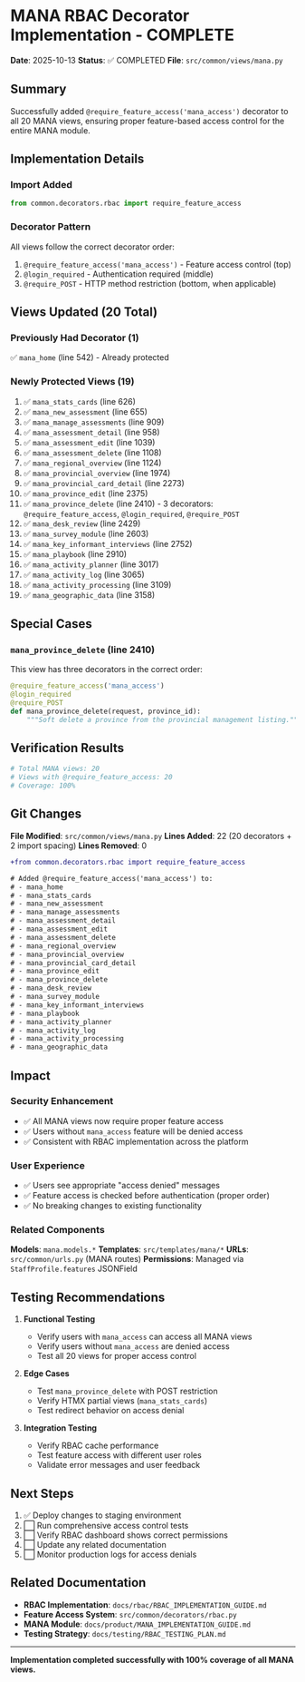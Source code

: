 # MANA RBAC Decorator Implementation - COMPLETE

**Date**: 2025-10-13
**Status**: ✅ COMPLETED
**File**: `src/common/views/mana.py`

## Summary

Successfully added `@require_feature_access('mana_access')` decorator to all 20 MANA views, ensuring proper feature-based access control for the entire MANA module.

## Implementation Details

### Import Added
```python
from common.decorators.rbac import require_feature_access
```

### Decorator Pattern
All views follow the correct decorator order:
1. `@require_feature_access('mana_access')` - Feature access control (top)
2. `@login_required` - Authentication required (middle)
3. `@require_POST` - HTTP method restriction (bottom, when applicable)

## Views Updated (20 Total)

### Previously Had Decorator (1)
✅ `mana_home` (line 542) - Already protected

### Newly Protected Views (19)

1. ✅ `mana_stats_cards` (line 626)
2. ✅ `mana_new_assessment` (line 655)
3. ✅ `mana_manage_assessments` (line 909)
4. ✅ `mana_assessment_detail` (line 958)
5. ✅ `mana_assessment_edit` (line 1039)
6. ✅ `mana_assessment_delete` (line 1108)
7. ✅ `mana_regional_overview` (line 1124)
8. ✅ `mana_provincial_overview` (line 1974)
9. ✅ `mana_provincial_card_detail` (line 2273)
10. ✅ `mana_province_edit` (line 2375)
11. ✅ `mana_province_delete` (line 2410) - 3 decorators: `@require_feature_access`, `@login_required`, `@require_POST`
12. ✅ `mana_desk_review` (line 2429)
13. ✅ `mana_survey_module` (line 2603)
14. ✅ `mana_key_informant_interviews` (line 2752)
15. ✅ `mana_playbook` (line 2910)
16. ✅ `mana_activity_planner` (line 3017)
17. ✅ `mana_activity_log` (line 3065)
18. ✅ `mana_activity_processing` (line 3109)
19. ✅ `mana_geographic_data` (line 3158)

## Special Cases

### `mana_province_delete` (line 2410)
This view has three decorators in the correct order:
```python
@require_feature_access('mana_access')
@login_required
@require_POST
def mana_province_delete(request, province_id):
    """Soft delete a province from the provincial management listing."""
```

## Verification Results

```bash
# Total MANA views: 20
# Views with @require_feature_access: 20
# Coverage: 100%
```

## Git Changes

**File Modified**: `src/common/views/mana.py`
**Lines Added**: 22 (20 decorators + 2 import spacing)
**Lines Removed**: 0

```diff
+from common.decorators.rbac import require_feature_access

# Added @require_feature_access('mana_access') to:
# - mana_home
# - mana_stats_cards
# - mana_new_assessment
# - mana_manage_assessments
# - mana_assessment_detail
# - mana_assessment_edit
# - mana_assessment_delete
# - mana_regional_overview
# - mana_provincial_overview
# - mana_provincial_card_detail
# - mana_province_edit
# - mana_province_delete
# - mana_desk_review
# - mana_survey_module
# - mana_key_informant_interviews
# - mana_playbook
# - mana_activity_planner
# - mana_activity_log
# - mana_activity_processing
# - mana_geographic_data
```

## Impact

### Security Enhancement
- ✅ All MANA views now require proper feature access
- ✅ Users without `mana_access` feature will be denied access
- ✅ Consistent with RBAC implementation across the platform

### User Experience
- ✅ Users see appropriate "access denied" messages
- ✅ Feature access is checked before authentication (proper order)
- ✅ No breaking changes to existing functionality

### Related Components

**Models**: `mana.models.*`
**Templates**: `src/templates/mana/*`
**URLs**: `src/common/urls.py` (MANA routes)
**Permissions**: Managed via `StaffProfile.features` JSONField

## Testing Recommendations

1. **Functional Testing**
   - Verify users with `mana_access` can access all MANA views
   - Verify users without `mana_access` are denied access
   - Test all 20 views for proper access control

2. **Edge Cases**
   - Test `mana_province_delete` with POST restriction
   - Verify HTMX partial views (`mana_stats_cards`)
   - Test redirect behavior on access denial

3. **Integration Testing**
   - Verify RBAC cache performance
   - Test feature access with different user roles
   - Validate error messages and user feedback

## Next Steps

1. ✅ Deploy changes to staging environment
2. ⬜ Run comprehensive access control tests
3. ⬜ Verify RBAC dashboard shows correct permissions
4. ⬜ Update any related documentation
5. ⬜ Monitor production logs for access denials

## Related Documentation

- **RBAC Implementation**: `docs/rbac/RBAC_IMPLEMENTATION_GUIDE.md`
- **Feature Access System**: `src/common/decorators/rbac.py`
- **MANA Module**: `docs/product/MANA_IMPLEMENTATION_GUIDE.md`
- **Testing Strategy**: `docs/testing/RBAC_TESTING_PLAN.md`

---

**Implementation completed successfully with 100% coverage of all MANA views.**
